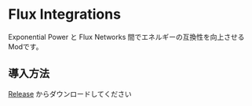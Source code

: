 # Flux Integrations

Exponential Power と Flux Networks 間でエネルギーの互換性を向上させるModです。

## 導入方法
[Release](https://github.com/Lapis256/FluxIntegrations/releases) からダウンロードしてください
